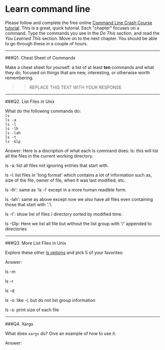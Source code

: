 # Learn command line

Please follow and complete the free online [Command Line Crash Course
tutorial](http://cli.learncodethehardway.org/book/). This is a great,
quick tutorial. Each "chapter" focuses on a command. Type the commands
you see in the _Do This_ section, and read the _You Learned This_
section. Move on to the next chapter. You should be able to go through
these in a couple of hours.

---

###Q1.  Cheat Sheet of Commands  

Make a cheat sheet for yourself: a list of at least **ten** commands and what they do, focused on things that are new, interesting, or otherwise worth remembering.

> > REPLACE THIS TEXT WITH YOUR RESPONSE

---

###Q2.  List Files in Unix   

What do the following commands do:  
`ls`  
`ls -a`  
`ls -l`  
`ls -lh`  
`ls -lah`  
`ls -t`  
`ls -Glp`  

Answer:
Here is a discription of what each ls command does:
ls: this will list all the files in the current working directory.

ls -a: list all files not ignoring entries that start with.

ls -l: list files in 'long format' which contains a lot of information such as, size of the file, owner of file, when it was last modified, etc.

ls -lh': same as 'ls -l' except in a more human readible form.

ls -lah': same as above except now we also have all files even containing those that start with '.'\

ls -t': show list of files / directory sorted by modified time.

ls -Glp: Here we list all file but without the list group with '/' appended to directories


---

###Q3.  More List Files in Unix  

Explore these other [ls options](http://www.techonthenet.com/unix/basic/ls.php) and pick 5 of your favorites:

Answer:

ls -m

ls -r

ls -d

ls -o: like -l, but do not list group information

ls -s: print size of each file


---

###Q4.  Xargs   

What does `xargs` do? Give an example of how to use it.

Answer:
 

